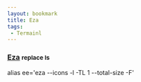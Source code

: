 ```yaml
---
layout: bookmark
title: Eza
tags: 
 - Termainl
---
```


### [Eza](https://github.com/eza-community/eza) <small class="superscript">replace ls</small>

<span class="wordcode">alias ee='eza --icons -l -TL 1 --total-size -F'</span>
